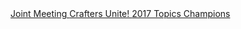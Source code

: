 <a href="/blog2017.html#4-dec-2017" class="button">
    Joint Meeting
</a>

<a href="/blog2017.html#5-oct-2017---speakers-and-craft-workers-unite" class="button">
    Crafters Unite!
</a>

<a href="/blog2017.html#27-sept-2017---topics-champions" class="button">
    2017 Topics Champions
</a>
